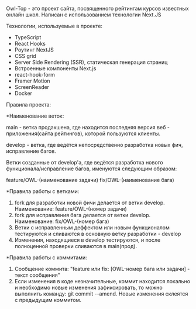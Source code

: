 Owl-Top - это проект сайта, посвященного рейтингам курсов известных онлайн школ. Написан с использованием технологии Next.JS

Технологии, используемые в проекте:
- TypeScript
- React Hooks
- Роутинг NextJS
- CSS grid
- Server Side Rendering (SSR), статическая генерация страниц
- Встроенные компоненты Next.js
- react-hook-form
- Framer Motion
- ScreenReader
- Docker

Правила проекта:

*Наименование веток: 

main - ветка продакшена, где находится последняя версия веб - приложения(сайта рейтингов), которой пользуются клиенты.

develop - ветка, где ведётся непосредственно разработка новых фич, исправление багов.

Ветки созданные от develop'a, где ведётся разработка нового функционала/исправление багов, именуются следующим образом:

feature/OWL-(наименование задачи) 
fix/OWL-(наименование бага)

*Правила работы с ветками:

1. fork для разработки новой фичи делается от ветки develop. Наименование: feature/OWL-(номер задачи)
2. fork для исправления бага делается от ветки develop. Наименование: fix/OWL-(номер бага)
3. Ветки с исправленным деффектом или новым функционалом тестируются и сливаются в основную ветку разработки - develop
4. Изменения, находящиеся в develop тестируются, и после полноценной проверки сливаются в main(прод).

*Правила работы с коммитами:

1. Сообщение коммита: "feature или fix: [OWL-номер бага или задачи] - текст сообщения"
2. Если изменения в коде незначительные, коммит находится локально и необходимо новые изменения зафиксировать, то
можно выполнить команду: git commit --amend. Новые изменения склеятся с предыдущим коммитом.  
